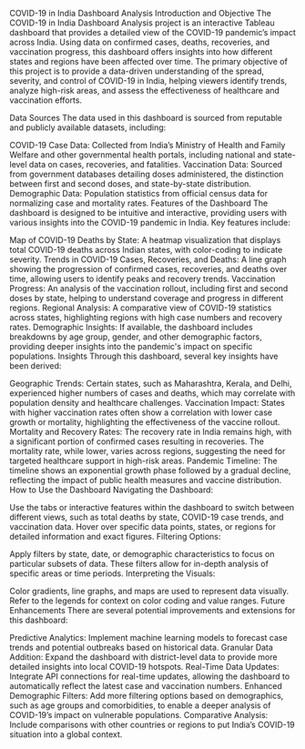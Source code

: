 COVID-19 in India Dashboard Analysis
Introduction and Objective
The COVID-19 in India Dashboard Analysis project is an interactive Tableau dashboard that provides a detailed view of the COVID-19 pandemic’s impact across India. Using data on confirmed cases, deaths, recoveries, and vaccination progress, this dashboard offers insights into how different states and regions have been affected over time. The primary objective of this project is to provide a data-driven understanding of the spread, severity, and control of COVID-19 in India, helping viewers identify trends, analyze high-risk areas, and assess the effectiveness of healthcare and vaccination efforts.

Data Sources
The data used in this dashboard is sourced from reputable and publicly available datasets, including:

COVID-19 Case Data: Collected from India’s Ministry of Health and Family Welfare and other governmental health portals, including national and state-level data on cases, recoveries, and fatalities.
Vaccination Data: Sourced from government databases detailing doses administered, the distinction between first and second doses, and state-by-state distribution.
Demographic Data: Population statistics from official census data for normalizing case and mortality rates.
Features of the Dashboard
The dashboard is designed to be intuitive and interactive, providing users with various insights into the COVID-19 pandemic in India. Key features include:

Map of COVID-19 Deaths by State:
A heatmap visualization that displays total COVID-19 deaths across Indian states, with color-coding to indicate severity.
Trends in COVID-19 Cases, Recoveries, and Deaths:
A line graph showing the progression of confirmed cases, recoveries, and deaths over time, allowing users to identify peaks and recovery trends.
Vaccination Progress:
An analysis of the vaccination rollout, including first and second doses by state, helping to understand coverage and progress in different regions.
Regional Analysis:
A comparative view of COVID-19 statistics across states, highlighting regions with high case numbers and recovery rates.
Demographic Insights:
If available, the dashboard includes breakdowns by age group, gender, and other demographic factors, providing deeper insights into the pandemic's impact on specific populations.
Insights
Through this dashboard, several key insights have been derived:

Geographic Trends: Certain states, such as Maharashtra, Kerala, and Delhi, experienced higher numbers of cases and deaths, which may correlate with population density and healthcare challenges.
Vaccination Impact: States with higher vaccination rates often show a correlation with lower case growth or mortality, highlighting the effectiveness of the vaccine rollout.
Mortality and Recovery Rates: The recovery rate in India remains high, with a significant portion of confirmed cases resulting in recoveries. The mortality rate, while lower, varies across regions, suggesting the need for targeted healthcare support in high-risk areas.
Pandemic Timeline: The timeline shows an exponential growth phase followed by a gradual decline, reflecting the impact of public health measures and vaccine distribution.
How to Use the Dashboard
Navigating the Dashboard:

Use the tabs or interactive features within the dashboard to switch between different views, such as total deaths by state, COVID-19 case trends, and vaccination data.
Hover over specific data points, states, or regions for detailed information and exact figures.
Filtering Options:

Apply filters by state, date, or demographic characteristics to focus on particular subsets of data. These filters allow for in-depth analysis of specific areas or time periods.
Interpreting the Visuals:

Color gradients, line graphs, and maps are used to represent data visually. Refer to the legends for context on color coding and value ranges.
Future Enhancements
There are several potential improvements and extensions for this dashboard:

Predictive Analytics: Implement machine learning models to forecast case trends and potential outbreaks based on historical data.
Granular Data Addition: Expand the dashboard with district-level data to provide more detailed insights into local COVID-19 hotspots.
Real-Time Data Updates: Integrate API connections for real-time updates, allowing the dashboard to automatically reflect the latest case and vaccination numbers.
Enhanced Demographic Filters: Add more filtering options based on demographics, such as age groups and comorbidities, to enable a deeper analysis of COVID-19’s impact on vulnerable populations.
Comparative Analysis: Include comparisons with other countries or regions to put India’s COVID-19 situation into a global context.
